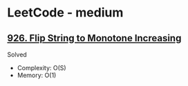 # LeetCode - medium

## [926. Flip String to Monotone Increasing](https://leetcode.com/problems/flip-string-to-monotone-increasing/)

Solved

* Complexity: O(S)
* Memory: O(1)
